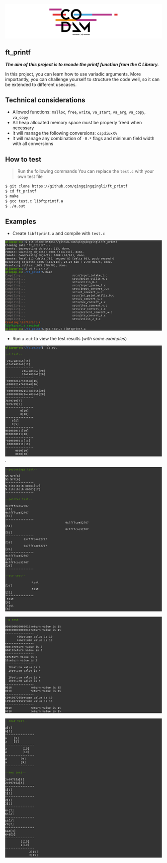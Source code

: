 [![Logo](https://github.com/qingqingqingli/readme_images/blob/master/codam_logo_1.png)](https://github.com/qingqingqingli/ft_printf)

## ft_printf
***The aim of this project is to recode the printf function from the C Library.***

In this project, you can learn how to use variadic arguments. More importantly, you can challenge yourself to structure the code well, so it can be extended to different usecases.

## Technical considerations

- Allowed functions: ```malloc```, ```free```, ```write```, ```va_start```, ```va_arg```, ```va_copy```, ```va_copy```
- All heap allocated memory space must be properly freed when necessary
- It will manage the following conversions: ```cspdiuxX%```
- It will manage any combination of ```-0.*``` flags and minimum field width with all conversions

## How to test
> Run the following commands
> You can replace the ```test.c``` with your own test file

```shell
$ git clone https://github.com/qingqingqingli/ft_printf
$ cd ft_printf
$ make
$ gcc test.c libftprintf.a
$ ./a.out
```
## Examples

- Create ```libftprint.a``` and compile with ```test.c```

![ft_printf_1](https://github.com/qingqingqingli/readme_images/blob/master/ft_printf_1.png)

- Run ```a.out``` to view the test results (*with some examples*)

![ft_printf_2](https://github.com/qingqingqingli/readme_images/blob/master/ft_printf_2.png)
![ft_printf_4](https://github.com/qingqingqingli/readme_images/blob/master/ft_printf_4.png)

![ft_printf_5](https://github.com/qingqingqingli/readme_images/blob/master/ft_printf_5.png)

![ft_printf_6](https://github.com/qingqingqingli/readme_images/blob/master/ft_printf_6.png)

![ft_printf_3](https://github.com/qingqingqingli/readme_images/blob/master/ft_printf_3.png)
